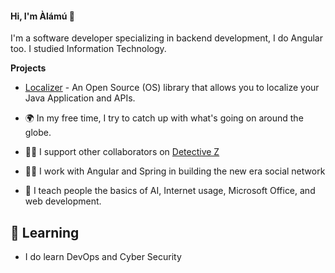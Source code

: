 #### Hi, I'm Àlámú 👋

I'm a software developer specializing in backend development, I do Angular too.
I studied Information Technology.

**Projects**

- [Localizer](https://github.com/aalamu/localizer) - An Open Source (OS) library that allows you to localize your Java Application and APIs.

- 🌍 In my free time, I try to catch up with what's going on around the globe.
- 🕵️‍♂️ I support other collaborators on [Detective Z](https://github.com/aalamu/detective-z)
- 🕵️‍♂️ I work with Angular and Spring in building the new era social network 
- 🤖 I teach people the basics of AI, Internet usage, Microsoft Office, and web development.

## 🌱 Learning 
- I do learn DevOps and Cyber Security
